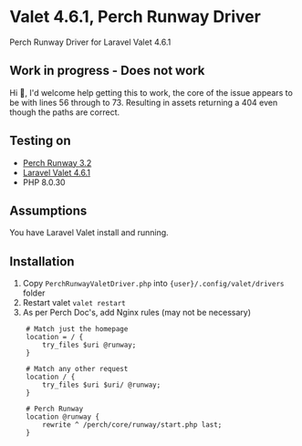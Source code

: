 # Valet 4.6.1, Perch Runway Driver
Perch Runway Driver for Laravel Valet 4.6.1

## Work in progress - Does not work
Hi 👋, I'd welcome help getting this to work, the core of the issue appears to be with lines 56 through to 73. Resulting in assets returning a 404 even though the paths are correct.

## Testing on
- [Perch Runway 3.2](https://docs.grabaperch.com/runway/getting-started/installing/rewrites/)
- [Laravel Valet 4.6.1](https://laravel.com/docs/10.x/valet)
- PHP 8.0.30

## Assumptions
You have Laravel Valet install and running.

## Installation
1. Copy `PerchRunwayValetDriver.php` into `{user}/.config/valet/drivers` folder
2. Restart valet `valet restart`
3. As per Perch Doc's, add Nginx rules (may not be necessary)
```
    # Match just the homepage
    location = / {
        try_files $uri @runway;
    }

    # Match any other request
    location / {
        try_files $uri $uri/ @runway;
    }

    # Perch Runway
    location @runway {
        rewrite ^ /perch/core/runway/start.php last;
    }
```
